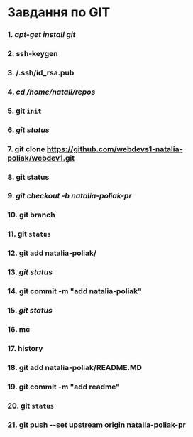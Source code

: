 **Завдання по GIT**
==============

### 1. ***apt-get install git***
### 2. ssh-keygen
### 3. /.ssh/id_rsa.pub
### 4.  ***cd /home/natali/repos***
### 5. git `init`
### 6. ***git status***
### 7. git clone https://github.com/webdevs1-natalia-poliak/webdev1.git
### 8. git status
### 9. ***git checkout -b natalia-poliak-pr***
### 10.  git branch
### 11.  git `status`
### 12.  git add natalia-poliak/
### 13. ***git status***
### 14.  git commit -m "add natalia-poliak"
### 15. ***git status***
### 16.  mc
### 17.  history
### 18.  git add natalia-poliak/README.MD
### 19.  git commit -m "add readme"
### 20.  git `status`
### 21.  git push --set upstream origin natalia-poliak-pr